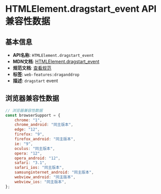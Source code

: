 # HTMLElement.dragstart_event API 兼容性数据

## 基本信息

- **API名称**: `HTMLElement.dragstart_event`
- **MDN文档**: [HTMLElement.dragstart_event](https://developer.mozilla.org/docs/Web/API/HTMLElement/dragstart_event)
- **规范文档**: [查看规范](https://html.spec.whatwg.org/multipage/webappapis.html#handler-ondragstart,https://html.spec.whatwg.org/multipage/dnd.html#event-dnd-dragstart)
- **标签**: `web-features:draganddrop`
- **描述**: `dragstart` event

## 浏览器兼容性数据

```javascript
// 浏览器兼容性数据
const browserSupport = {
    chrome: "1",
    chrome_android: "同主版本",
    edge: "12",
    firefox: "9",
    firefox_android: "同主版本",
    ie: "9",
    oculus: "同主版本",
    opera: "12",
    opera_android: "12",
    safari: "3.1",
    safari_ios: "同主版本",
    samsunginternet_android: "同主版本",
    webview_android: "同主版本",
    webview_ios: "同主版本",
};

```

